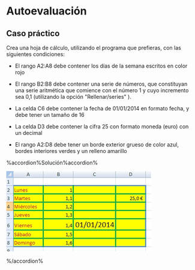 
# Autoevaluación

## Caso práctico

Crea una hoja de cálculo, utilizando el programa que prefieras, con las siguientes condiciones:

- El rango A2:A8 debe contener los días de la semana escritos en color rojo 

- El rango B2:B8 debe contener una serie de números, que constituyan una serie aritmética que comience con el número 1 y cuyo incremento sea 0,1 (utilizando la opción "Rellenar/series" ).

- La celda C6 debe contener la fecha de 01/01/2014 en formato fecha, y debe tener un tamaño de 16

- La celda D3 debe contener la cifra 25 con formato moneda (euro) con un decimal

- El rango A2:D8 debe tener un borde exterior grueso de color azul, bordes interiores verdes y un relleno amarillo

%accordion%Solución%accordion%

![](img/Captura_16.jpg)

%/accordion%

